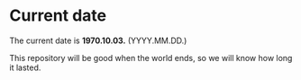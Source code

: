 # Current date

The current date is **1970.10.03.** (YYYY.MM.DD.)

This repository will be good when the world ends, so we will know how long it lasted.